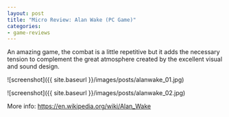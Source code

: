 ```yaml
---
layout: post
title: "Micro Review: Alan Wake (PC Game)"
categories:
- game-reviews
---
```


<p>An amazing game, the combat is a little repetitive but it adds the necessary tension to complement the great atmosphere created by the excellent visual and sound design.</p>


![screenshot]({{ site.baseurl }}/images/posts/alanwake_01.jpg)


![screenshot]({{ site.baseurl }}/images/posts/alanwake_02.jpg)


<p>More info: <a href="https://en.wikipedia.org/wiki/Alan_Wake">https://en.wikipedia.org/wiki/Alan_Wake</a></p>
